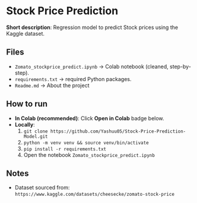 # Stock Price Prediction

**Short description**: Regression model to predict Stock prices using the Kaggle dataset.

## Files
- `Zomato_stockprice_predict.ipynb` -> Colab notebook (cleaned, step-by-step).
- `requirements.txt` -> required Python packages.
- `Readme.md` -> About the project

## How to run
- **In Colab (recommended)**: Click **Open in Colab** badge below.
- **Locally**:
  1. `git clone https://github.com/Yashuu05/Stock-Price-Prediction-Model.git`
  2. `python -m venv venv && source venv/bin/activate`
  3. `pip install -r requirements.txt`
  4. Open the notebook `Zomato_stockprice_predict.ipynb`

## Notes
- Dataset sourced from: `https://www.kaggle.com/datasets/cheesecke/zomato-stock-price`
